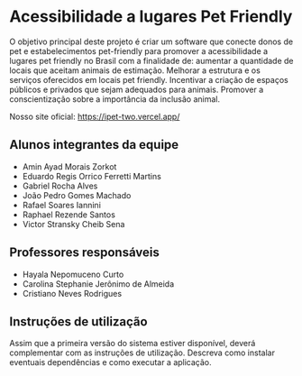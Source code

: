 # Acessibilidade a lugares Pet Friendly

O objetivo principal deste projeto é criar um software que conecte donos de pet e estabelecimentos pet-friendly para promover a acessibilidade a lugares pet friendly no Brasil com a finalidade de: aumentar a quantidade de locais que aceitam animais de estimação. Melhorar a estrutura e os serviços oferecidos em locais pet friendly. Incentivar a criação de espaços públicos e privados que sejam adequados para animais. Promover a conscientização sobre a importância da inclusão animal.

Nosso site oficial:
https://ipet-two.vercel.app/

## Alunos integrantes da equipe

* Amin Ayad Morais Zorkot
* Eduardo Regis Orrico Ferretti Martins
* Gabriel Rocha Alves
* João Pedro Gomes Machado
* Rafael Soares Iannini
* Raphael Rezende Santos
* Victor Stransky Cheib Sena


## Professores responsáveis

* Hayala Nepomuceno Curto
* Carolina Stephanie Jerônimo de Almeida
* Cristiano Neves Rodrigues

## Instruções de utilização

Assim que a primeira versão do sistema estiver disponível, deverá complementar com as instruções de utilização. Descreva como instalar eventuais dependências e como executar a aplicação.
